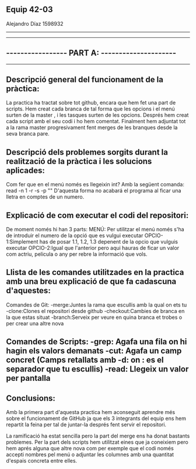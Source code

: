 Equip 42-03
------------
Alejandro Díaz 1598932


-------------------------------------------------
-------------------------------------------------
-----------------  PART A:  ---------------------
-------------------------------------------------
-------------------------------------------------

Descripció general del funcionament de la pràctica:
--------------------------------------------------
La practica ha tractat sobre tot github, encara que hem fet una part de scripts. 
Hem creat cada branca de tal forma que les opcions i el menú surten de la master , i les tasques surten de les opcions. 
Després hem creat cada script amb el seu codi i ho hem comentat.
Finalment hem adjuntat tot a la rama master progresivament fent merges de les branques desde la seva branca pare.


Descripció dels problemes sorgits durant la realització de la pràctica i les solucions aplicades:
-------------------------------------------------------------------------------------------------
Com fer que en el menú només es llegeixin int?
Amb la següent comanda: read -n 1 -r -s -p ""
D'aquesta forma no acabará el programa al ficar una lletra en comptes de un numero.



Explicació de com executar el codi del repositori:
-------------------------------------------------
De moment només hi han 3 parts:
MENÚ: Per utilitzar el menú només s'ha de introduir el numero de la opció que es vulgui executar
OPCIO-1:Simplement has de posar 1.1, 1.2, 1.3 depenent de la opcio que vulguis executar
OPCIO-2:Igual que l'anterior pero aqui hauras de ficar un valor com actriu, pelicula o any per rebre la informació que vols.



Llista de les comandes utilitzades en la practica amb una breu explicació de que fa cadascuna d'aquestes:
---------------------------------------------------------------------------------------------------------
Comandes de Git:
-merge:Juntes la rama que escullis amb la qual on ets tu
-clone:Clones el repositori desde github
-checkout:Cambies de branca en la que estas situat
-branch:Serveix per veure en quina branca et trobes o per crear una altre nova

Comandes de Scripts:
-grep: Agafa una fila on hi hagin els valors demanats
-cut: Agafa un camp concret (Camps retallats amb -d: on : es el separador que tu escullis)
-read: Llegeix un valor per pantalla
-

Conclusions:
------------
Amb la primera part d'aquesta practica hem aconseguit aprendre més sobre el funcionament de GitHub ja que els 3 integrants del equip ens hem repartit la feina per tal de juntar-la després fent servir el repositori. 

La ramificació ha estat sencilla pero la part del merge ens ha donat bastants problemes. Per la part dels scripts hem utilitzat eines que ja coneixiem pero hem aprés alguna que altre nova com per exemple que el codi només accepti nombres pel menú o adjuntar les columnes amb una quantitat d'espais concreta entre elles.
